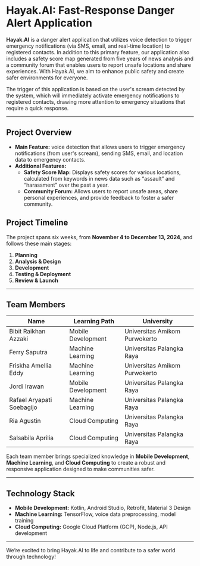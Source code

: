 # Hayak.AI: Fast-Response Danger Alert Application

**Hayak.AI** is a danger alert application that utilizes voice detection to trigger emergency notifications (via SMS, email, and real-time location) to registered contacts. In addition to this primary feature, our application also includes a safety score map generated from five years of news analysis and a community forum that enables users to report unsafe locations and share experiences. With Hayak.AI, we aim to enhance public safety and create safer environments for everyone.

The trigger of this application is based on the user's scream detected by the system, which will immediately activate emergency notifications to registered contacts, drawing more attention to emergency situations that require a quick response.

---

## Project Overview

- **Main Feature:** voice detection that allows users to trigger emergency notifications (from user's scream), sending SMS, email, and location data to emergency contacts.
- **Additional Features:** 
  - **Safety Score Map:** Displays safety scores for various locations, calculated from keywords in news data such as “assault” and “harassment” over the past a year.
  - **Community Forum:** Allows users to report unsafe areas, share personal experiences, and provide feedback to foster a safer community.

## Project Timeline

The project spans six weeks, from **November 4 to December 13, 2024**, and follows these main stages:
1. **Planning**
2. **Analysis & Design**
3. **Development**
4. **Testing & Deployment**
5. **Review & Launch**

---

## Team Members

| Name                  | Learning Path          | University                     |
|-----------------------|------------------------|--------------------------------|
| Bibit Raikhan Azzaki  | Mobile Development     | Universitas Amikom Purwokerto  |
| Ferry Saputra         | Machine Learning       | Universitas Palangka Raya      |
| Friskha Amellia Eddy  | Machine Learning       | Universitas Amikom Purwokerto  |
| Jordi Irawan          | Mobile Development     | Universitas Palangka Raya      |
| Rafael Aryapati Soebagijo | Machine Learning | Universitas Palangka Raya      |
| Ria Agustin           | Cloud Computing        | Universitas Palangka Raya      |
| Salsabila Aprilia     | Cloud Computing        | Universitas Palangka Raya      |

Each team member brings specialized knowledge in **Mobile Development**, **Machine Learning**, and **Cloud Computing** to create a robust and responsive application designed to make communities safer.

---

## Technology Stack

- **Mobile Development:** Kotlin, Android Studio, Retrofit, Material 3 Design
- **Machine Learning:** TensorFlow, voice data preprocessing, model training
- **Cloud Computing:** Google Cloud Platform (GCP), Node.js, API development

---

We’re excited to bring Hayak.AI to life and contribute to a safer world through technology!
